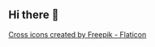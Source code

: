 ## Hi there 👋

<a href="https://www.flaticon.com/free-icons/cross" title="cross icons">Cross icons created by Freepik - Flaticon</a>
